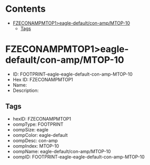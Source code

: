 



Contents
========

* [FZECONAMPMTOP1>eagle-default/con-amp/MTOP-10](#fzeconampmtop1eagle-defaultcon-ampmtop-10)
	* [Tags](#tags)

# FZECONAMPMTOP1>eagle-default/con-amp/MTOP-10

- ID: FOOTPRINT-eagle-eagle-default-con-amp-MTOP-10
- Hex ID: FZECONAMPMTOP1
- Name: 
- Description: 

## Tags

- hexID: FZECONAMPMTOP1
- oompType: FOOTPRINT
- oompSize: eagle
- oompColor: eagle-default
- oompDesc: con-amp
- oompIndex: MTOP-10
- oompName: eagle-default/con-amp/MTOP-10
- oompID: FOOTPRINT-eagle-eagle-default-con-amp-MTOP-10
